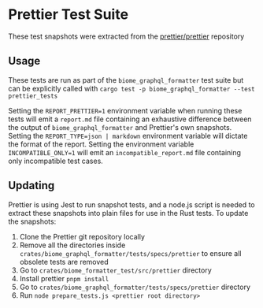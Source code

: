 # Prettier Test Suite

These test snapshots were extracted from the
[prettier/prettier](https://github.com/prettier/prettier) repository

## Usage

These tests are run as part of the `biome_graphql_formatter` test suite but can be
explicitly called with `cargo test -p biome_graphql_formatter --test prettier_tests`

Setting the `REPORT_PRETTIER=1` environment variable when running these tests
will emit a `report.md` file containing an exhaustive difference between the
output of `biome_graphql_formatter` and Prettier's own snapshots.
Setting the `REPORT_TYPE=json | markdown` environment variable will dictate the format of the report.
Setting the environment variable `INCOMPATIBLE_ONLY=1` will emit an `incompatible_report.md`
file containing only incompatible test cases.


## Updating

Prettier is using Jest to run snapshot tests, and a node.js script is needed to
extract these snapshots into plain files for use in the Rust tests. To update
the snapshots:

1. Clone the Prettier git repository locally
2. Remove all the directories inside
   `crates/biome_graphql_formatter/tests/specs/prettier` to ensure all obsolete tests are
   removed
3. Go to `crates/biome_formatter_test/src/prettier` directory
4. Install prettier ``pnpm install``
5. Go to `crates/biome_graphql_formatter/tests/specs/prettier` directory
6. Run `node prepare_tests.js <prettier root directory>`
